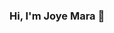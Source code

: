 ### Hi, I'm Joye Mara 👋

<!--
- 🔭 I’m currently working on something cool 
- 🌱 I’m currently learning HTML, CSS, Javascript, React, Next 
- 👯 I’m looking to collaborate on applications to make people happy
- 📫 How to reach me: @joycemara
- 😄 Pronouns: She | Her
- 🏡 Fun fact: I like videos about house renovations 
-->
